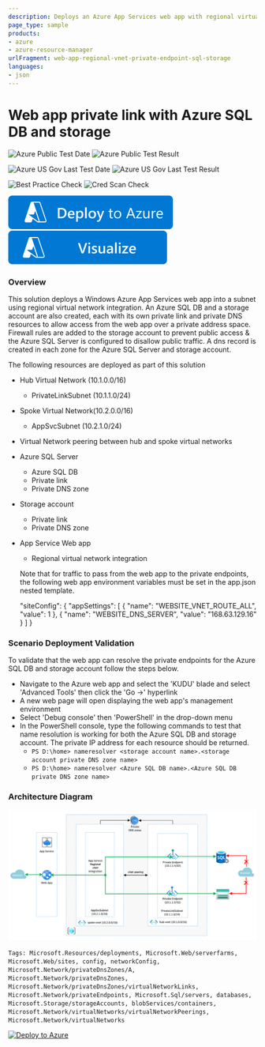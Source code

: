 ```yaml
---
description: Deploys an Azure App Services web app with regional virtual network injection to allow the app to access an Azure SQL DB & storage account over a private endpoint
page_type: sample
products:
- azure
- azure-resource-manager
urlFragment: web-app-regional-vnet-private-endpoint-sql-storage
languages:
- json
---
```

# Web app private link with Azure SQL DB and storage

![Azure Public Test Date](https://azurequickstartsservice.blob.core.windows.net/badges/demos/web-app-regional-vnet-private-endpoint-sql-storage/PublicLastTestDate.svg)
![Azure Public Test Result](https://azurequickstartsservice.blob.core.windows.net/badges/demos/web-app-regional-vnet-private-endpoint-sql-storage/PublicDeployment.svg)

![Azure US Gov Last Test Date](https://azurequickstartsservice.blob.core.windows.net/badges/demos/web-app-regional-vnet-private-endpoint-sql-storage/FairfaxLastTestDate.svg)
![Azure US Gov Last Test Result](https://azurequickstartsservice.blob.core.windows.net/badges/demos/web-app-regional-vnet-private-endpoint-sql-storage/FairfaxDeployment.svg)

![Best Practice Check](https://azurequickstartsservice.blob.core.windows.net/badges/demos/web-app-regional-vnet-private-endpoint-sql-storage/BestPracticeResult.svg)
![Cred Scan Check](https://azurequickstartsservice.blob.core.windows.net/badges/demos/web-app-regional-vnet-private-endpoint-sql-storage/CredScanResult.svg)

[![Deploy To Azure](https://raw.githubusercontent.com/Azure/azure-quickstart-templates/master/1-CONTRIBUTION-GUIDE/images/deploytoazure.svg?sanitize=true)](https://portal.azure.com/#create/Microsoft.Template/uri/https%3A%2F%2Fraw.githubusercontent.com%2FAzure%2Fazure-quickstart-templates%2Fmaster%2Fdemos%2Fweb-app-regional-vnet-private-endpoint-sql-storage%2Fazuredeploy.json)
[![Visualize](https://raw.githubusercontent.com/Azure/azure-quickstart-templates/master/1-CONTRIBUTION-GUIDE/images/visualizebutton.svg?sanitize=true)](http://armviz.io/#/?load=https%3A%2F%2Fraw.githubusercontent.com%2FAzure%2Fazure-quickstart-templates%2Fmaster%2Fdemos%2Fweb-app-regional-vnet-private-endpoint-sql-storage%2Fazuredeploy.json)

### Overview

This solution deploys a Windows Azure App Services web app into a subnet using regional virtual network integration. An Azure SQL DB and a storage account are also created, each with its own private link and private DNS resources to allow access from the web app over a private address space. Firewall rules are added to the storage account to prevent public access & the Azure SQL Server is configured to disallow public traffic. A dns record is created in each zone for the Azure SQL Server and storage account.

The following resources are deployed as part of this solution

- Hub Virtual Network (10.1.0.0/16)
  - PrivateLinkSubnet (10.1.1.0/24)
- Spoke Virtual Network(10.2.0.0/16)
  - AppSvcSubnet (10.2.1.0/24)
- Virtual Network peering between hub and spoke virtual networks
- Azure SQL Server
  - Azure SQL DB
  - Private link
  - Private DNS zone
- Storage account
  - Private link
  - Private DNS zone
- App Service Web app
  - Regional virtual network integration

  Note that for traffic to pass from the web app to the private endpoints, the following web app environment variables must be set in the app.json nested template.

  "siteConfig": {
                    "appSettings": [
                        {
                            "name": "WEBSITE_VNET_ROUTE_ALL",
                            "value": 1
                        },
                        {
                            "name": "WEBSITE_DNS_SERVER",
                            "value": "168.63.129.16"
                        }
                    ]
                }

### Scenario Deployment Validation

To validate that the web app can resolve the private endpoints for the Azure SQL DB and storage account follow the steps below.
- Navigate to the Azure web app and select the 'KUDU' blade and select 'Advanced Tools' then click the 'Go ->' hyperlink
- A new web page will open displaying the web app's management environment
- Select 'Debug console' then 'PowerShell' in the drop-down menu
- In the PowerShell console, type the following commands to test that name resolution is working for both the Azure SQL DB and storage account. The private IP address for each resource should be returned.
  - `PS D:\home> nameresolver <storage account name>.<storage account private DNS zone name>`
  - `PS D:\home> nameresolver <Azure SQL DB name>.<Azure SQL DB private DNS zone name>`

### Architecture Diagram

![Architecture diagram](./images/solution-architecture.png "Solution Architecture")

`Tags: Microsoft.Resources/deployments, Microsoft.Web/serverfarms, Microsoft.Web/sites, config, networkConfig, Microsoft.Network/privateDnsZones/A, Microsoft.Network/privateDnsZones, Microsoft.Network/privateDnsZones/virtualNetworkLinks, Microsoft.Network/privateEndpoints, Microsoft.Sql/servers, databases, Microsoft.Storage/storageAccounts, blobServices/containers, Microsoft.Network/virtualNetworks/virtualNetworkPeerings, Microsoft.Network/virtualNetworks`

[![Deploy to Azure](https://aka.ms/deploytoazurebutton)](https://portal.azure.com/#create/Microsoft.Template/uri/{https%3A%2F%2Fraw.githubusercontent.com%2Fmafiaboy1994%2Fweb-app-regional-vnet-pe-sql-storage%2Fmain%2Fazuredeploy.json})